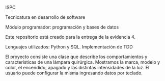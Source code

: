 ISPC 

Tecnicatura en desarrollo de software

Módulo programador: programación y bases de datos

Este repositorio está creado para la entrega de la evidencia 4.

Lenguajes utilizados: Python y SQL. Implementación de TDD

El proyecto consiste una clase que describe los comportamientos y características de una lámpara quirúrgica. 
Mostramos la marca, modelo y color, el encendido, apagado y las distintas intensidades de la luz. 
El usuario puede configurar la misma ingresando datos por teclado.
